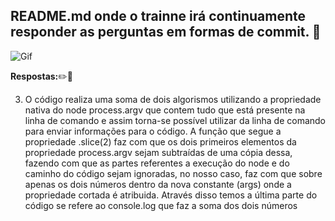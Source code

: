 ## README.md onde o trainne irá continuamente responder as perguntas em formas de commit. :exploding_head:

![Gif](https://c.tenor.com/YJVujQ8qJQgAAAAC/hora-de-aprender-profesor-utonio.gif)


__Respostas:__:pencil2::closed_book:

3.  O código realiza uma soma de dois algorismos utilizando a propriedade nativa do node process.argv que contem tudo que está presente na linha de comando e assim torna-se possível utilizar da linha de comando para enviar informações para o código. A função que segue a propriedade .slice(2) faz com que os dois primeiros elementos da propriedade process.argv sejam subtraídas de uma cópia dessa, fazendo com que as partes referentes a execução do node e do caminho do código sejam ignoradas, no nosso caso, faz com que sobre apenas os dois números dentro da nova constante (args) onde a propriedade cortada é atribuida. Através disso temos a última parte do código se refere ao console.log que faz a soma dos dois números
